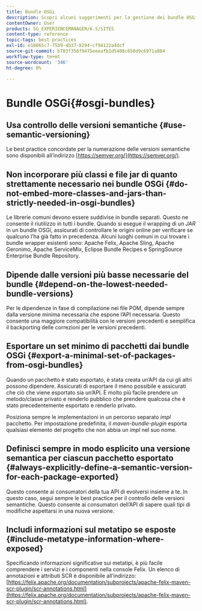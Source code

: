 ```yaml
---
title: Bundle OSGi
description: Scopri alcuni suggerimenti per la gestione dei bundle OSGi in Adobe Experience Manager.
contentOwner: User
products: SG_EXPERIENCEMANAGER/6.5/SITES
content-type: reference
topic-tags: best-practices
exl-id: e18065c7-75b9-4b37-8294-cf94122a4dcf
source-git-commit: b703f356f9475eeeafb1d5408c650d9c6971a804
workflow-type: tm+mt
source-wordcount: '346'
ht-degree: 0%

---
```


# Bundle OSGi{#osgi-bundles}

## Usa controllo delle versioni semantiche {#use-semantic-versioning}

Le best practice concordate per la numerazione delle versioni semantiche sono disponibili all’indirizzo [https://semver.org/](https://semver.org/).

## Non incorporare più classi e file jar di quanto strettamente necessario nei bundle OSGi {#do-not-embed-more-classes-and-jars-than-strictly-needed-in-osgi-bundles}

Le librerie comuni devono essere suddivise in bundle separati. Questo ne consente il riutilizzo in tutti i bundle. Quando si esegue il wrapping di un *JAR* in un bundle OSGi, assicurati di controllare le origini online per verificare se qualcuno l’ha già fatto in precedenza. Alcuni luoghi comuni in cui trovare i bundle wrapper esistenti sono: Apache Felix, Apache Sling, Apache Geronimo, Apache ServiceMix, Eclipse Bundle Recipes e SpringSource Enterprise Bundle Repository.

## Dipende dalle versioni più basse necessarie del bundle {#depend-on-the-lowest-needed-bundle-versions}

Per le dipendenze in fase di compilazione nei file POM, dipende sempre dalla versione minima necessaria che espone l’API necessaria. Questo consente una maggiore compatibilità con le versioni precedenti e semplifica il backporting delle correzioni per le versioni precedenti.

## Esportare un set minimo di pacchetti dai bundle OSGi {#export-a-minimal-set-of-packages-from-osgi-bundles}

Quando un pacchetto è stato esportato, è stata creata un’API da cui gli altri possono dipendere. Assicurati di esportare il meno possibile e assicurati che ciò che viene esportato sia un’API. È molto più facile prendere un metodo/classe privato e renderlo pubblico che prendere qualcosa che è stato precedentemente esportato e renderlo privato.

Posiziona sempre le implementazioni in un percorso separato *impl* pacchetto. Per impostazione predefinita, il *maven-bundle-plugin* esporta qualsiasi elemento del progetto che non abbia un *impl* nel suo nome.

## Definisci sempre in modo esplicito una versione semantica per ciascun pacchetto esportato {#always-explicitly-define-a-semantic-version-for-each-package-exported}

Questo consente ai consumatori della tua API di evolversi insieme a te. In questo caso, segui sempre le best practice per il controllo delle versioni semantiche. Questo consente ai consumatori dell’API di sapere quali tipi di modifiche aspettarsi in una nuova versione.

## Includi informazioni sul metatipo se esposte {#include-metatype-information-where-exposed}

Specificando informazioni significative sui metatipi, è più facile comprendere i servizi e i componenti nella console Felix. Un elenco di annotazioni e attributi SCR è disponibile all’indirizzo: [https://felix.apache.org/documentation/subprojects/apache-felix-maven-scr-plugin/scr-annotations.html](https://felix.apache.org/documentation/subprojects/apache-felix-maven-scr-plugin/scr-annotations.html).
